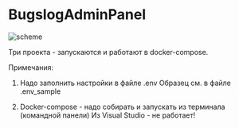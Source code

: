 # BugslogAdminPanel

![scheme](https://github.com/user-attachments/assets/d5977a84-eda4-4512-b6ff-3b24f5152dd1)

Три проекта - запускаются и работают в docker-compose.

Примечания:
1) Надо заполнить настройки в файле .env
Образец см. в файле .env_sample

2) Docker-compose - надо собирать и запускать из терминала (командной панели)
Из Visual Studio - не работает!
